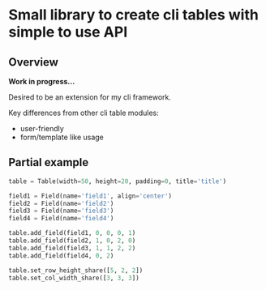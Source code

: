 # Small library to create cli tables with simple to use API
## Overview
**Work in progress...**

Desired to be an extension for my cli framework.

Key differences from other cli table modules:
- user-friendly
- form/template like usage

## Partial example
```python
table = Table(width=50, height=20, padding=0, title='title')

field1 = Field(name='field1', align='center')
field2 = Field(name='field2')
field3 = Field(name='field3')
field4 = Field(name='field4')

table.add_field(field1, 0, 0, 0, 1)
table.add_field(field2, 1, 0, 2, 0)
table.add_field(field3, 1, 1, 2, 2)
table.add_field(field4, 0, 2)

table.set_row_height_share([5, 2, 2])
table.set_col_width_share([3, 3, 3])
```
